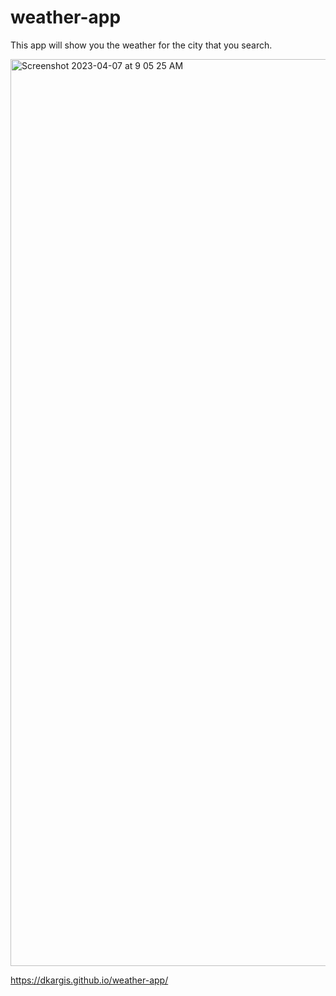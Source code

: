 # weather-app
This app will show you the weather for the city that you search.


<img width="1451" alt="Screenshot 2023-04-07 at 9 05 25 AM" src="https://user-images.githubusercontent.com/125292369/230631595-6026edfc-e19b-4b0e-8140-91c72dcafbff.png">

https://dkargis.github.io/weather-app/
